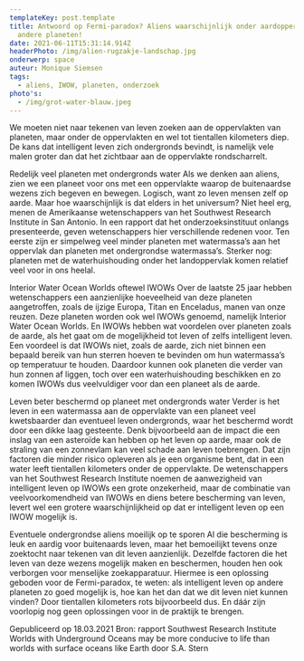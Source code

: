 ```yaml
---
templateKey: post.template
title: Antwoord op Fermi-paradox? Aliens waarschijnlijk onder aardoppervlak
  andere planeten!
date: 2021-06-11T15:31:14.914Z
headerPhoto: /img/alien-rugzakje-landschap.jpg
onderwerp: space
auteur: Monique Siemsen
tags:
  - aliens, IWOW, planeten, onderzoek
photo's:
  - /img/grot-water-blauw.jpeg
---
```

We moeten niet naar tekenen van leven zoeken aan de oppervlakten van planeten, maar
onder de oppervlakten en wel tot tientallen kilometers diep. De kans dat intelligent leven
zich ondergronds bevindt, is namelijk vele malen groter dan dat het zichtbaar aan de
oppervlakte rondscharrelt.

Redelijk veel planeten met ondergronds water
Als we denken aan aliens, zien we een planeet voor ons met een oppervlakte waarop de
buitenaardse wezens zich begeven en bewegen. Logisch, want zo leven mensen zelf op
aarde. Maar hoe waarschijnlijk is dat elders in het universum?
Niet heel erg, menen de Amerikaanse wetenschappers van het Southwest Research
Institute in San Antonio. In een rapport dat het onderzoeksinstituut onlangs presenteerde,
geven wetenschappers hier verschillende redenen voor. Ten eerste zijn er simpelweg veel
minder planeten met watermassa’s aan het oppervlak dan planeten met ondergrondse
watermassa’s. Sterker nog: planeten met de waterhuishouding onder het landoppervlak
komen relatief veel voor in ons heelal.

Interior Water Ocean Worlds oftewel IWOWs
Over de laatste 25 jaar hebben wetenschappers een aanzienlijke hoeveelheid van deze
planeten aangetroffen, zoals de ijzige Europa, Titan en Enceladus, manen van onze
reuzen. Deze planeten worden ook wel IWOWs genoemd, namelijk Interior Water Ocean
Worlds. En IWOWs hebben wat voordelen over planeten zoals de aarde, als het gaat om
de mogelijkheid tot leven of zelfs intelligent leven.
Een voordeel is dat IWOWs niet, zoals de aarde, zich niet binnen een bepaald bereik van
hun sterren hoeven te bevinden om hun watermassa’s op temperatuur te houden.
Daardoor kunnen ook planeten die verder van hun zonnen af liggen, toch over een
waterhuishouding beschikken en zo komen IWOWs dus veelvuldiger voor dan een planeet
als de aarde.

Leven beter beschermd op planeet met ondergronds water
Verder is het leven in een watermassa aan de oppervlakte van een planeet veel
kwetsbaarder dan eventueel leven ondergronds, waar het beschermd wordt door een
dikke laag gesteente. Denk bijvoorbeeld aan de impact die een inslag van een asteroïde
kan hebben op het leven op aarde, maar ook de straling van een zonnevlam kan veel
schade aan leven toebrengen. Dat zijn factoren die minder risico opleveren als je een
organisme bent, dat in een water leeft tientallen kilometers onder de oppervlakte.
De wetenschappers van het Southwest Research Institute noemen de aanwezigheid van
intelligent leven op IWOWs een grote onzekerheid, maar de combinatie van
veelvoorkomendheid van IWOWs en diens betere bescherming van leven, levert wel een
grotere waarschijnlijkheid op dat er intelligent leven op een IWOW mogelijk is.

Eventuele ondergrondse aliens moeilijk op te sporen
Al die bescherming is leuk en aardig voor buitenaards leven, maar het bemoeilijkt tevens
onze zoektocht naar tekenen van dit leven aanzienlijk. Dezelfde factoren die het leven van
deze wezens mogelijk maken en beschermen, houden hen ook verborgen voor menselijke
zoekapparatuur. Hiermee is een oplossing geboden voor de Fermi-paradox, te weten: als
intelligent leven op andere planeten zo goed mogelijk is, hoe kan het dan dat we dit leven
niet kunnen vinden? Door tientallen kilometers rots bijvoorbeeld dus. En dáár zijn
voorlopig nog geen oplossingen voor in de praktijk te brengen.

Gepubliceerd op 18.03.2021
Bron: rapport Southwest Research Institute Worlds with Underground Oceans may be more
conducive to life than worlds with surface oceans like Earth door S.A. Stern